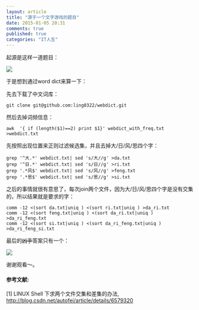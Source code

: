 ```yaml
---
layout: article
title: "源于一个文字游戏的题目"
date: 2015-01-05 20:31
comments: true
published: true
categories: "IT人生"
---
```

  起源是这样一道题目：

  ![](/images/2015/word_puzzle.png)

  于是想到通过word dict来算一下：

  先去下载了中文词库：

	git clone git@github.com:ling0322/webdict.git 

  然后去掉词频信息：

   	awk  '{ if (length($1)==2) print $1}' webdict_with_freq.txt >webdict.txt

  先按照出现位置来正则过滤候选集，并且去掉大/日/风/思四个字：

   	grep '^大.*' webdict.txt| sed 's/大//g' >da.txt
	grep '^日.*' webdict.txt| sed 's/日//g' >ri.txt
	grep '.*风$' webdict.txt| sed 's/风//g' >feng.txt
	grep '.*思$' webdict.txt| sed 's/思//g' >si.txt  
  
  之后的事情就很有意思了，每次join两个文件，因为大/日/风/思四个字是没有交集的，所以结果就是要求的字：

  	comm -12 <(sort da.txt|uniq ) <(sort ri.txt|uniq ) >da_ri.txt
	comm -12 <(sort feng.txt|uniq ) <(sort da_ri.txt|uniq ) >da_ri_feng.txt
	comm -12 <(sort si.txt|uniq ) <(sort da_ri_feng.txt|uniq ) >da_ri_feng_si.txt
  
  最后的~~凶手~~答案只有一个：

  ![](/images/2015/result.png)

  谢谢观看～。
   
[1]: http://blog.csdn.net/autofei/article/details/6579320 "LINUX Shell 下求两个文件交集和差集的办法"

#### 参考文献:

  \[1] LINUX Shell 下求两个文件交集和差集的办法, <http://blog.csdn.net/autofei/article/details/6579320>

